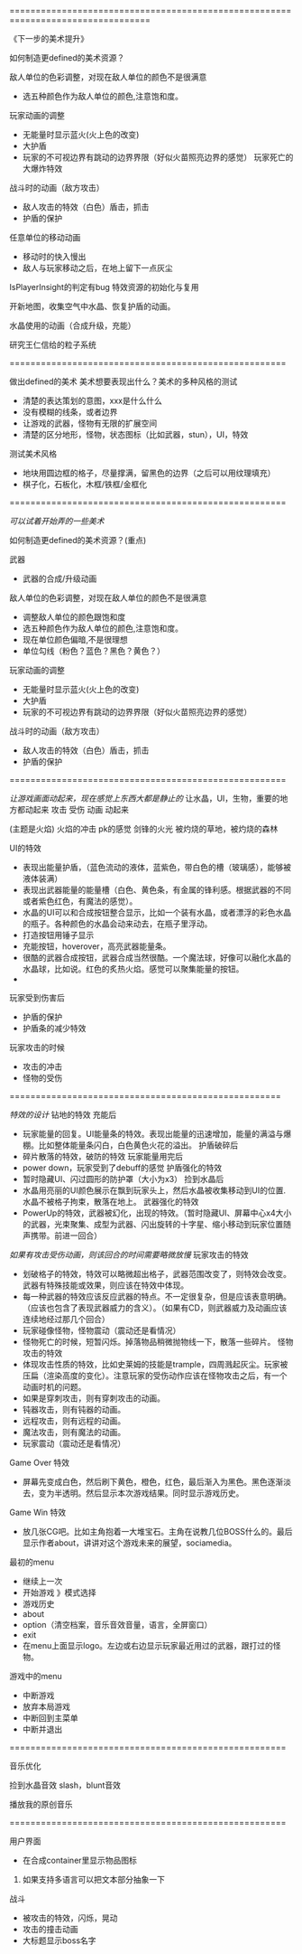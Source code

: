


=================================================================================

《下一步的美术提升》

如何制造更defined的美术资源？

敌人单位的色彩调整，对现在敌人单位的颜色不是很满意
* 选五种颜色作为敌人单位的颜色,注意饱和度。

玩家动画的调整
  * 无能量时显示蓝火(火上色的改变)
  * 大护盾
  * 玩家的不可视边界有跳动的边界界限（好似火苗照亮边界的感觉）
    玩家死亡的大爆炸特效

战斗时的动画（敌方攻击）
  * 敌人攻击的特效（白色）盾击，抓击
  * 护盾的保护

任意单位的移动动画
  * 移动时的快入慢出
  * 敌人与玩家移动之后，在地上留下一点灰尘

IsPlayerInsight的判定有bug
特效资源的初始化与复用

开新地图，收集空气中水晶、恢复护盾的动画。

水晶使用的动画（合成升级，充能）

研究王仁信给的粒子系统

=====================================================

做出defined的美术
美术想要表现出什么？美术的多种风格的测试
- 清楚的表达策划的意图，xxx是什么什么
- 没有模糊的线条，或者边界
- 让游戏的武器，怪物有无限的扩展空间
- 清楚的区分地形，怪物，状态图标（比如武器，stun），UI，特效

测试美术风格
- 地块用圆边框的格子，尽量撑满，留黑色的边界（之后可以用纹理填充）
- 棋子化，石板化，木框/铁框/金框化

=====================================================

*可以试着开始弄的一些美术*

如何制造更defined的美术资源？(重点)

武器
  * 武器的合成/升级动画

敌人单位的色彩调整，对现在敌人单位的颜色不是很满意
  * 调整敌人单位的颜色跟饱和度
  * 选五种颜色作为敌人单位的颜色,注意饱和度。
  * 现在单位颜色偏暗,不是很理想
  * 单位勾线（粉色？蓝色？黑色？黄色？）

玩家动画的调整
  * 无能量时显示蓝火(火上色的改变)
  * 大护盾
  * 玩家的不可视边界有跳动的边界界限（好似火苗照亮边界的感觉）

战斗时的动画（敌方攻击）
  * 敌人攻击的特效（白色）盾击，抓击
  * 护盾的保护

=====================================================

*让游戏画面动起来，现在感觉上东西大都是静止的*
让水晶，UI，生物，重要的地方都动起来
攻击 受伤 动画 动起来

(主题是火焰)
火焰的冲击 pk的感觉 剑锋的火光 被灼烧的草地，被灼烧的森林

UI的特效
  * 表现出能量护盾，（蓝色流动的液体，蓝紫色，带白色的槽（玻璃感），能够被液体装满）
  * 表现出武器能量的能量槽（白色、黄色条，有金属的锋利感。根据武器的不同或者紫色红色，有魔法的感觉）。
  * 水晶的UI可以和合成按钮整合显示，比如一个装有水晶，或者漂浮的彩色水晶的瓶子。各种颜色的水晶会动来动去，在瓶子里浮动。
  * 打造按钮用锤子显示
  * 充能按钮，hoverover，高亮武器能量条。
  * 很酷的武器合成按钮，武器合成当然很酷。一个魔法球，好像可以融化水晶的水晶球，比如说。红色的炙热火焰。感觉可以聚集能量的按钮。
  * 
玩家受到伤害后
  * 护盾的保护
  * 护盾条的减少特效
  
玩家攻击的时候
  * 攻击的冲击
  * 怪物的受伤

====================================================

*特效的设计*
钻地的特效
充能后
  * 玩家能量的回复。UI能量条的特效。表现出能量的迅速增加，能量的满溢与爆棚。比如整体能量条闪白，白色黄色火花的溢出。
护盾破碎后
  * 碎片散落的特效，破防的特效
玩家能量用完后
  * power down，玩家受到了debuff的感觉
护盾强化的特效
  * 暂时隐藏UI、闪过圆形的防护罩（大小为x3）
捡到水晶后
  * 水晶用亮丽的UI颜色展示在飘到玩家头上，然后水晶被收集移动到UI的位置. 水晶不被格子拘束，散落在地上。
武器强化的特效
  * PowerUp的特效，武器被幻化，出现的特效。（暂时隐藏UI、屏幕中心x4大小的武器，光束聚集、成型为武器、闪出旋转的十字星、缩小移动到玩家位置随声携带。前进一回合）
  
*如果有攻击受伤动画，则该回合的时间需要略微放慢*
玩家攻击的特效
  * 划破格子的特效，特效可以略微超出格子，武器范围改变了，则特效会改变。武器有特殊技能或效果，则应该在特效中体现。
  * 每一种武器的特效应该反应武器的特点。不一定很复杂，但是应该表意明确。（应该也包含了表现武器威力的含义）。（如果有CD，则武器威力及动画应该连续地经过那几个回合）
  * 玩家碰像怪物，怪物震动（震动还是看情况）
  * 怪物死亡的时候，短暂闪烁。掉落物品稍微抛物线一下，散落一些碎片。
怪物攻击的特效
  * 体现攻击性质的特效，比如史莱姆的技能是trample，四周溅起灰尘。玩家被压扁（渲染高度的变化）。注意玩家的受伤动作应该在怪物攻击之后，有一个动画时机的问题。 
  * 如果是穿刺攻击，则有穿刺攻击的动画。
  * 钝器攻击，则有钝器的动画。
  * 远程攻击，则有远程的动画。
  * 魔法攻击，则有魔法的动画。
  * 玩家震动（震动还是看情况）

Game Over 特效
  * 屏幕先变成白色，然后刷下黄色，橙色，红色，最后渐入为黑色。黑色逐渐淡去，变为半透明。然后显示本次游戏结果。同时显示游戏历史。

Game Win 特效
  * 放几张CG吧。比如主角抱着一大堆宝石。主角在说教几位BOSS什么的。最后显示作者about，讲讲对这个游戏未来的展望，sociamedia。

最初的menu
  * 继续上一次
  * 开始游戏 》模式选择
  * 游戏历史
  * about
  * option（清空档案，音乐音效音量，语言，全屏窗口）
  * exit
  * 在menu上面显示logo。左边或右边显示玩家最近用过的武器，跟打过的怪物。

游戏中的menu
  * 中断游戏
  * 放弃本局游戏
  * 中断回到主菜单
  * 中断并退出

=====================================================

音乐优化

捡到水晶音效
slash，blunt音效

播放我的原创音乐

=====================================================

用户界面
* 在合成container里显示物品图标
1. 如果支持多语言可以把文本部分抽象一下

战斗
* 被攻击的特效，闪烁，晃动
* 攻击的撞击动画
* 大标题显示boss名字
